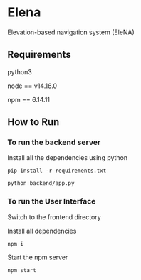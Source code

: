 # Elena
Elevation-based navigation system (EleNA) 

## Requirements

python3 

node == v14.16.0 

npm == 6.14.11 


## How to Run

### To run the backend server

Install all the dependencies using python

```
pip install -r requirements.txt
```

```
python backend/app.py
```

### To run the User Interface

Switch to the frontend directory

Install all dependencies
```
npm i
```

Start the npm server

```
npm start
```

